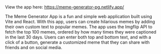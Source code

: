 View the app here: https://meme-generator-pg.netlify.app/

The Meme Generator App is a fun and simple web application built using Vite and React. With this app, users can create hilarious memes by adding their own custom text to popular memes. The app uses the Imgflip API to fetch the top 100 memes, ordered by how many times they were captioned in the last 30 days. Users can enter both top and bottom text, and with a click of a button, generate a customized meme that they can share with friends and on social media.
